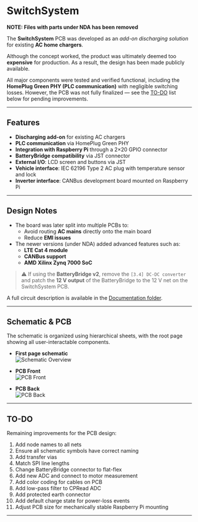 # SwitchSystem  
**NOTE: Files with parts under NDA has been removed**

The **SwitchSystem** PCB was developed as an *add-on discharging solution* for existing **AC home chargers**.  

Although the concept worked, the product was ultimately deemed too **expensive** for production. As a result, the design has been made publicly available.  

All major components were tested and verified functional, including the **HomePlug Green PHY (PLC communication)** with negligible switching losses. However, the PCB was not fully finalized — see the [TO-DO](#to-do) list below for pending improvements.  

---

## Features  
- **Discharging add-on** for existing AC chargers  
- **PLC communication** via HomePlug Green PHY  
- **Integration with Raspberry Pi** through a 2×20 GPIO connector  
- **BatteryBridge compatibility** via JST connector  
- **External I/O**: LCD screen and buttons via JST  
- **Vehicle interface**: IEC 62196 Type 2 AC plug with temperature sensor and lock  
- **Inverter interface**: CANBus development board mounted on Raspberry Pi  

---

## Design Notes  
- The board was later split into multiple PCBs to:  
  - Avoid routing **AC mains** directly onto the main board  
  - Reduce **EMI issues**  
- The newer versions (under NDA) added advanced features such as:  
  - **LTE Cat 4 module**  
  - **CANBus support**  
  - **AMD Xilinx Zynq 7000 SoC**  

> ⚠️ If using the **BatteryBridge v2**, remove the `[3.4] DC-DC converter` and patch the **12 V output** of the BatteryBridge to the 12 V net on the SwitchSystem PCB.  

A full circuit description is available in the [Documentation folder](./Documentation).  

---

## Schematic & PCB  

The schematic is organized using hierarchical sheets, with the root page showing all user-interactable components.  

- **First page schematic**  
  ![Schematic Overview](https://github.com/KKosackH/SwitchSystem/blob/main/Documentation/Sch_PCB/KicadSchOverview.png)  

- **PCB Front**  
  ![PCB Front](https://github.com/KKosackH/SwitchSystem/blob/main/Documentation/Sch_PCB/PCBOverview.png)  

- **PCB Back**  
  ![PCB Back](https://github.com/KKosackH/SwitchSystem/blob/main/Documentation/Sch_PCB/backSidePCB.png)  

---

## TO-DO  
Remaining improvements for the PCB design:  

1. Add node names to all nets  
2. Ensure all schematic symbols have correct naming  
3. Add transfer vias  
4. Match SPI line lengths  
5. Change BatteryBridge connector to flat-flex  
6. Add new ADC and connect to motor measurement  
7. Add color coding for cables on PCB  
8. Add low-pass filter to CPRead ADC  
9. Add protected earth connector  
10. Add default charge state for power-loss events  
11. Adjust PCB size for mechanically stable Raspberry Pi mounting  

---
